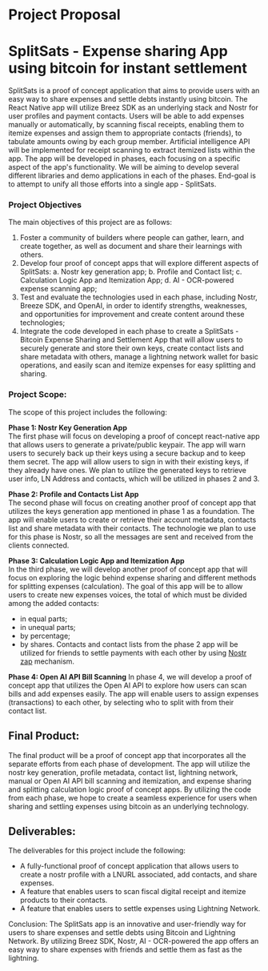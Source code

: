 # Project Proposal 
# SplitSats - Expense sharing App using bitcoin for instant settlement

SplitSats is a proof of concept application that aims to provide users with an easy way to share expenses and settle debts instantly using bitcoin. The React Native app will utilize Breez SDK as an underlying stack and Nostr for user profiles and payment contacts. Users will be able to add expenses manually or automatically, by scanning fiscal receipts, enabling them to itemize expenses and assign them to appropriate contacts (friends), to tabulate amounts owing by each group member. Artificial intelligence API will be implemented for receipt scanning to extract itemized lists within the app.
The app will be developed in phases, each focusing on a specific aspect of the app's functionality. We will be aiming to develop several different libraries and demo applications in each of the phases. End-goal is to attempt to unify all those efforts into a single app - SplitSats.

### Project Objectives

The main objectives of this project are as follows:
1. Foster a community of builders where people can gather, learn, and create together, as well as document and share their learnings with others.
2. Develop four proof of concept apps that will explore different aspects of SplitSats:
    a. Nostr key generation app;
    b. Profile and Contact list;
    c. Calculation Logic App and Itemization App;
    d. AI - OCR-powered expense scanning app;
3. Test and evaluate the technologies used in each phase, including Nostr, Breeze SDK, and OpenAI, in order to identify strengths, weaknesses, and opportunities for improvement and create content around these technologies;
4. Integrate the code developed in each phase to create a SplitSats - Bitcoin Expense Sharing and Settlement App that will allow users to securely generate and store their own keys, create contact lists and share metadata with others, manage a lightning network wallet for basic operations, and easily scan and itemize expenses for easy splitting and sharing.

### Project Scope:

The scope of this project includes the following:

**Phase 1: Nostr Key Generation App**  
The first phase will focus on developing a proof of concept react-native app that allows users to generate a private/public keypair. The app will warn users to securely back up their keys using a secure backup and to keep them secret. The app will allow users to sign in with their existing keys, if they already have ones. We plan to utilize the generated keys to retrieve user info, LN Address and contacts, which will be utilized in phases 2 and 3.

**Phase 2: Profile and Contacts List App**  
The second phase will focus on creating another proof of concept app that utilizes the keys generation app mentioned in phase 1 as a foundation. The app will enable users to create or retrieve their account metadata, contacts list and share metadata with their contacts. The technologie we plan to use for this phase is Nostr, so all the messages are sent and received from the clients connected.

**Phase 3: Calculation Logic App and Itemization App**  
In the third phase, we will develop another proof of concept app that will focus on exploring the logic behind expense sharing and different methods for splitting expenses (calculation). The goal of this app will be to allow users to create new expenses voices, the total of which must be divided among the added contacts:
- in equal parts;
- in unequal parts;
- by percentage;
- by shares.
Contacts and contact lists from the phase 2 app will be utilized for friends to settle payments with each other by using [Nostr zap](https://github.com/nostr-protocol/nips/blob/master/57.md) mechanism.

**Phase 4: Open AI API Bill Scanning**
In phase 4, we will develop a proof of concept app that utilizes the Open AI API to explore how users can scan bills and add expenses easily. The app will enable users to assign expenses (transactions) to each other, by selecting who to split with from their contact list.


## Final Product:
The final product will be a proof of concept app that incorporates all the separate efforts from each phase of development. The app will utilize the nostr key generation, profile metadata, contact list, lightning network, manual or Open AI API bill scanning and itemization, and expense sharing and splitting calculation logic proof of concept apps. By utilizing the code from each phase, we hope to create a seamless experience for users when sharing and settling expenses using bitcoin as an underlying technology.

## Deliverables:
The deliverables for this project include the following:
- A fully-functional proof of concept application that allows users to create a nostr profile with a LNURL associated, add contacts, and share expenses.
- A feature that enables users to scan fiscal digital receipt and itemize products to their contacts.
- A feature that enables users to settle expenses using Lightning Network.

Conclusion:
The SplitSats app is an innovative and user-friendly way for users to share expenses and settle debts using Bitcoin and Lightning Network. By utilizing Breez SDK, Nostr, AI - OCR-powered the app offers an easy way to share expenses with friends and settle them as fast as the lightning.
